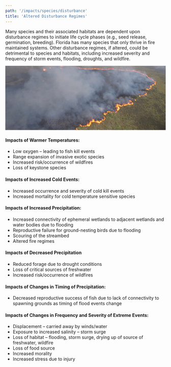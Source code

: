 ```yaml
---
path: '/impacts/species/disturbance'
title: 'Altered Disturbance Regimes'
---
```


<content-header icon="disturbance" title="Altered Disturbance Regimes"></content-header>

Many species and their associated habitats are dependent upon disturbance regimes to initiate life cycle phases (e.g., seed release, germination, breeding). Florida has many species that only thrive in fire maintained systems. Other disturbance regimes, if altered, could be detrimental to species and habitats, including increased severity and frequency of storm events, flooding, droughts, and wildfire.

<!-- https://www.flickr.com/photos/evergladesnps/5794171064/ -->

![Coastal Prairie Burn photo](5794171064_e221c5a0eb_b.jpg 'Photo: Jennifer Brown (NPS)')

#### Impacts of Warmer Temperatures:

- Low oxygen – leading to fish kill events
- Range expansion of invasive exotic species
- Increased risk/occurrence of wildfires
- Loss of keystone species

#### Impacts of Increased Cold Events:

- Increased occurrence and severity of cold kill events
- Increased mortality for cold temperature sensitive species

#### Impacts of Increased Precipitation:

- Increased connectivity of ephemeral wetlands to adjacent wetlands and water bodies due to flooding
- Reproductive failure for ground-nesting birds due to flooding
- Scouring of the streambed
- Altered fire regimes

#### Impacts of Decreased Precipitation

- Reduced forage due to drought conditions
- Loss of critical sources of freshwater
- Increased risk/occurrence of wildfires

#### Impacts of Changes in Timing of Precipitation:

- Decreased reproductive success of fish due to lack of connectivity to spawning grounds as timing of flood events change

#### Impacts of Changes in Frequency and Severity of Extreme Events:

- Displacement – carried away by winds/water
- Exposure to increased salinity – storm surge
- Loss of habitat – flooding, storm surge, drying up of source of freshwater, wildfire
- Loss of food source
- Increased morality
- Increased stress due to injury
